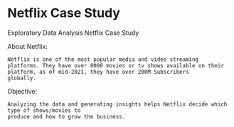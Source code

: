 # Netflix Case Study
 Exploratory Data Analysis
 Netflix Case Study

 About Netflix:
    
    Netflix is one of the most popular media and video streaming platforms. They have over 8000 movies or tv shows available on their platform, as of mid-2021, they have over 200M Subscribers
    globally.
    
 Objective:
    
    Analyzing the data and generating insights helps Netflix decide which type of shows/movies to
    produce and how to grow the business.